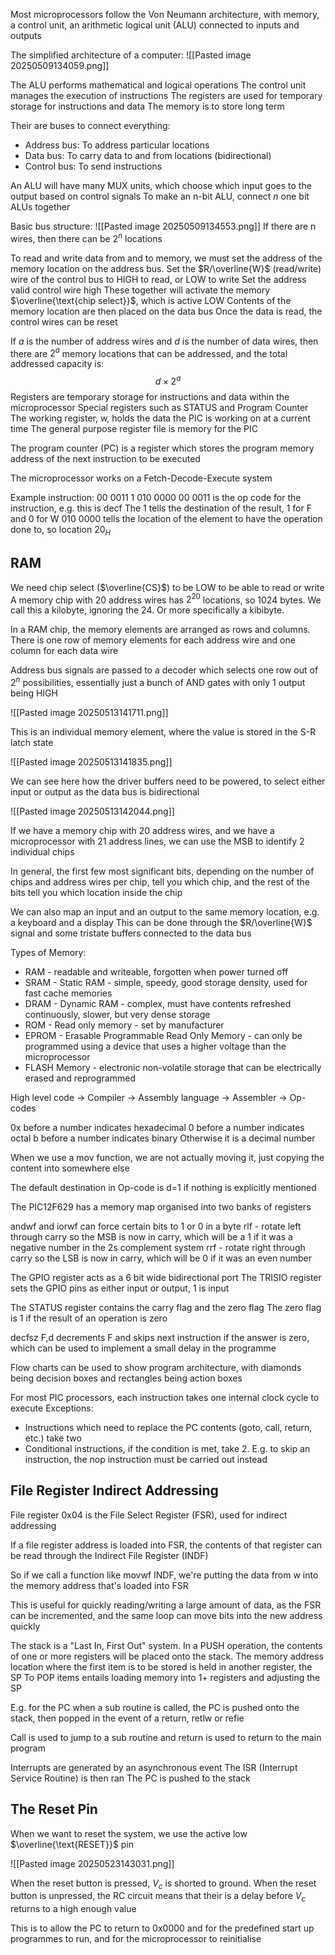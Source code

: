 Most microprocessors follow the Von Neumann architecture, with memory, a control unit, an arithmetic logical unit (ALU) connected to inputs and outputs

The simplified architecture of a computer:
![[Pasted image 20250509134059.png]]

The ALU performs mathematical and logical operations
The control unit manages the execution of instructions
The registers are used for temporary storage for instructions and data
The memory is to store long term

Their are buses to connect everything:
* Address bus: To address particular locations
* Data bus: To carry data to and from locations (bidirectional)
* Control bus: To send instructions

An ALU will have many MUX units, which choose which input goes to the output based on control signals
To make an n-bit ALU, connect $n$ one bit ALUs together

Basic bus structure:
![[Pasted image 20250509134553.png]]
If there are n wires, then there can be $2^n$ locations

To read and write data from and to memory, we must set the address of the memory location on the address bus.
Set the $R/\overline{W}$ (read/write) wire of the control bus to HIGH to read, or LOW to write
Set the address valid control wire high
These together will activate the memory $\overline{\text{chip select}}$, which is active LOW
Contents of the memory location are then placed on the data bus
Once the data is read, the control wires can be reset

If $a$ is the number of address wires and $d$ is the number of data wires, then there are $2^{a}$ memory locations that can be addressed, and the total addressed capacity is:
$$d\times 2^a$$
Registers are temporary storage for instructions and data within the microprocessor
Special registers such as STATUS and Program Counter
The working register, w, holds the data the PIC is working on at a current time
The general purpose register file is memory for the PIC

The program counter (PC) is a register which stores the program memory address of the next instruction to be executed

The microprocessor works on a Fetch-Decode-Execute system

Example instruction: 00 0011 1 010 0000
00 0011 is the op code for the instruction, e.g. this is decf
The 1 tells the destination of the result, 1 for F and 0 for W
010 0000 tells the location of the element to have the operation done to, so location $20_H$

## RAM

We need chip select ($\overline{CS}$) to be LOW to be able to read or write
A memory chip with 20 address wires has $2^{20}$ locations, so 1024 bytes. We call this a kilobyte, ignoring the 24. Or more specifically a kibibyte.

In a RAM chip, the memory elements are arranged as rows and columns.
There is one row of memory elements for each address wire and one column for each data wire

Address bus signals are passed to a decoder which selects one row out of $2^n$ possibilities, essentially just a bunch of AND gates with only 1 output being HIGH

![[Pasted image 20250513141711.png]]

This is an individual memory element, where the value is stored in the S-R latch state

![[Pasted image 20250513141835.png]]

We can see here how the driver buffers need to be powered, to select either input or output as the data bus is bidirectional

![[Pasted image 20250513142044.png]]

If we have a memory chip with 20 address wires, and we have a microprocessor with 21 address lines, we can use the MSB to identify 2 individual chips

In general, the first few most significant bits, depending on the number of chips and address wires per chip, tell you which chip, and the rest of the bits tell you which location inside the chip

We can also map an input and an output to the same memory location, e.g. a keyboard and a display
This can be done through the $R/\overline{W}$ signal and some tristate buffers connected to the data bus

Types of Memory:
* RAM - readable and writeable, forgotten when power turned off
* SRAM - Static RAM - simple, speedy, good storage density, used for fast cache memories
* DRAM - Dynamic RAM - complex, must have contents refreshed continuously, slower, but very dense storage
* ROM - Read only memory - set by manufacturer
* EPROM - Erasable Programmable Read Only Memory - can only be programmed using a device that uses a higher voltage than the microprocessor
* FLASH Memory - electronic non-volatile storage that can be electrically erased and reprogrammed

High level code -> Compiler -> Assembly language -> Assembler -> Op-codes

0x before a number indicates hexadecimal
0 before a number indicates octal
b before a number indicates binary
Otherwise it is a decimal number

When we use a mov function, we are not actually moving it, just copying the content into somewhere else

The default destination in Op-code is d=1 if nothing is explicitly mentioned

The PIC12F629 has a memory map organised into two banks of registers

andwf and iorwf can force certain bits to 1 or 0 in a byte
rlf - rotate left through carry so the MSB is now in carry, which will be a 1 if it was a negative number in the 2s complement system
rrf - rotate right through carry so the LSB is now in carry, which will be 0 if it was an even number

The GPIO register acts as a 6 bit wide bidirectional port
The TRISIO register sets the GPIO pins as either input or output, 1 is input

The STATUS register contains the carry flag and the zero flag
The zero flag is 1 if the result of an operation is zero

decfsz F,d decrements F and skips next instruction if the answer is zero, which can be used to implement a small delay in the programme

Flow charts can be used to show program architecture, with diamonds being decision boxes and rectangles being action boxes

For most PIC processors, each instruction takes one internal clock cycle to execute
Exceptions:
* Instructions which need to replace the PC contents (goto, call, return, etc.) take two
* Conditional instructions, if the condition is met, take 2. E.g. to skip an instruction, the nop instruction must be carried out instead

## File Register Indirect Addressing

File register 0x04 is the File Select Register (FSR), used for indirect addressing

If a file register address is loaded into FSR, the contents of that register can be read through the Indirect File Register (INDF)

So if we call a function like movwf INDF, we're putting the data from w into the memory address that's loaded into FSR

This is useful for quickly reading/writing a large amount of data, as the FSR can be incremented, and the same loop can move bits into the new address quickly

The stack is a "Last In, First Out" system. In a PUSH operation, the contents of one or more registers will be placed onto the stack.
The memory address location where the first item is to be stored is held in another register, the SP
To POP items entails loading memory into 1+ registers and adjusting the SP

E.g. for the PC when a sub routine is called, the PC is pushed onto the stack, then popped in the event of a return, retlw or refie

Call is used to jump to a sub routine and return is used to return to the main program

Interrupts are generated by an asynchronous event
The ISR (Interrupt Service Routine) is then ran
The PC is pushed to the stack

## The Reset Pin 

When we want to reset the system, we use the active low $\overline{\text{RESET}}$ pin

![[Pasted image 20250523143031.png]]

When the reset button is pressed, $V_c$ is shorted to ground.
When the reset button is unpressed, the RC circuit means that their is a delay before $V_c$ returns to a high enough value

This is to allow the PC to return to 0x0000 and for the predefined start up programmes to run, and for the microprocessor to reinitialise

